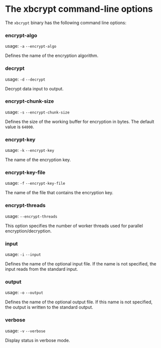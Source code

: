 # The xbcrypt command-line options

The `xbcrypt` binary has the following command line options:

### encrypt-algo

usage: `-a` `--encrypt-algo`

Defines the name of the encryption algorithm.

### decrypt

usage: `-d`  `--decrypt`

Decrypt data input to output.

### encrypt-chunk-size

usage: `-s` `--encrypt-chunk-size`

Defines the size of the working buffer for encryption in bytes. The default value is `64000`.

### encrypt-key

usage: `-k` `--encrypt-key`

The name of the encryption key.

### encrypt-key-file

usage: `-f` `--encrypt-key-file`

The name of the file that contains the encryption key.

### encrypt-threads

usage: `--encrypt-threads`

This option specifies the number of worker threads used for
parallel encryption/decryption.

### input

usage: `-i` `--input`

Defines the name of the optional input file. If the name is not specified, the input reads from the standard input.

### output

usage: `-o` `--output`

Defines the name of the optional output file. If this name is not specified, the output is written to the standard output.

### verbose

usage: `-v` `--verbose`

Display status in verbose mode.
